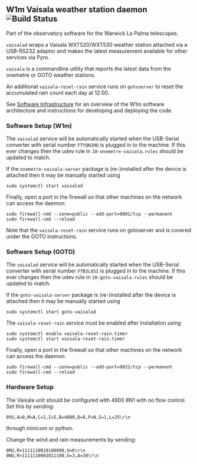 ## W1m Vaisala weather station daemon ![Build Status](https://github.com/warwick-one-metre/vaisalad/workflows/RPM%20Packaging/badge.svg)

Part of the observatory software for the Warwick La Palma telescopes.

`vaisalad` wraps a Vaisala WXT520/WXT530 weather station attached via a USB-RS232 adaptor and
makes the latest measurement available for other services via Pyro.

`vaisala` is a commandline utility that reports the latest data from the onemetre or GOTO weather stations.

An additional `vaisala-reset-rain` service runs on `gotoserver` to reset the accumulated rain count each day at 12:00.

See [Software Infrastructure](https://github.com/warwick-one-metre/docs/wiki/Software-Infrastructure) for an overview of the W1m software architecture and instructions for developing and deploying the code.

### Software Setup (W1m)

The `vaisalad` service will be automatically started when the USB-Serial converter with serial number `FTYQH2HQ` is plugged in to the machine.
If this ever changes then the udev rule in `10-onemetre-vaisala.rules` should be updated to match.

If the `onemetre-vaisala-server` package is (re-)installed after the device is attached then it may be manually started using
```
sudo systemctl start vaisalad
```

Finally, open a port in the firewall so that other machines on the network can access the daemon:
```
sudo firewall-cmd --zone=public --add-port=9001/tcp --permanent
sudo firewall-cmd --reload
```

Note that the `vaisala-reset-rain` service runs on gotoserver and is covered under the GOTO instructions.

### Software Setup (GOTO)

The `vaisalad` service will be automatically started when the USB-Serial converter with serial number `FTB3L8SI` is plugged in to the machine.
If this ever changes then the udev rule in `10-goto-vaisala.rules` should be updated to match.

If the `goto-vaisala-server` package is (re-)installed after the device is attached then it may be manually started using
```
sudo systemctl start goto-vaisalad
```

The `vaisala-reset-rain` service must be enabled after installation using
```
sudo systemctl enable vaisala-reset-rain.timer
sudo systemctl start vaisala-reset-rain.timer
```

Finally, open a port in the firewall so that other machines on the network can access the daemon:
```
sudo firewall-cmd --zone=public --add-port=9022/tcp --permanent
sudo firewall-cmd --reload
```

### Hardware Setup

The Vaisala unit should be configured with 4800 8N1 with no flow control. Set this by sending:
```
0XU,A=0,M=A,C=2,I=5,B=4800,D=8,P=N,S=1,L=25\r\n
```
through minicom or python.

Change the wind and rain measurements by sending:
```
0RU,R=1111110010100000,U=K\r\n
0WU,R=1111110001011100,G=3,A=30\r\n
```

